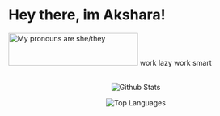 <h1>Hey there, im Akshara!</h1>
<a>
  <img src="https://pronouns.vercel.app/she/they?gradient=colors%20of%20sky" width="256" height="64" alt="My pronouns are she/they">
</a>
</a>
work lazy work smart
<br>

<center>
<br>
  
![Github Stats](https://github-readme-stats.vercel.app/api?username=Potatocat123&count_private=true&show_icons=true&theme=synthwave&include_all_commits=true&icon_color=ffffff)

![Top Languages](https://github-readme-stats.vercel.app/api/top-langs/?username=Potatocat123&theme=synthwave)

</center>
<br>
